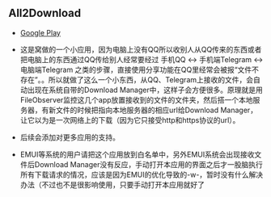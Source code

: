 ## All2Download

* [Google Play](https://play.google.com/store/apps/details?id=com.daquexian.all2download)

* 这是窝做的一个小应用，因为电脑上没有QQ所以收别人从QQ传来的东西或者把电脑上的东西通过QQ传给别人经常要经过 手机QQ <-> 手机端Telegram <-> 电脑端Telegram 之类的步骤，直接使用分享功能在QQ里经常会被报“文件不存在”。。所以就做了这么一个小东西，从QQ、Telegram上接收的文件，会自动出现在系统自带的Download Manager中，这样子会方便很多。原理就是用FileObserver监控这几个app放置接收到的文件的文件夹，然后搭一个本地服务器，有新文件的时候把指向本地服务器的相应url给Download Manager，让它以为是一次网络上的下载（因为它只接受http和https协议的url）。

* 后续会添加对更多应用的支持。


* EMUI等系统的用户请把这个应用放到白名单中，另外EMUI系统会出现接收文件后Download Manager没有反应，手动打开本应用的界面之后才一股脑执行所有下载请求的情况，应该是因为EMUI的优化导致的-w-，暂时没有什么解决办法（不过也不是很影响使用，只要手动打开本应用就好了
